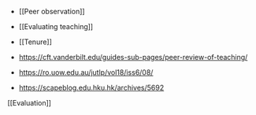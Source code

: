   - [[Peer observation]]
  - [[Evaluating teaching]]
  - [[Tenure]]

  - https://cft.vanderbilt.edu/guides-sub-pages/peer-review-of-teaching/
  - https://ro.uow.edu.au/jutlp/vol18/iss6/08/

  - https://scapeblog.edu.hku.hk/archives/5692

[[Evaluation]]